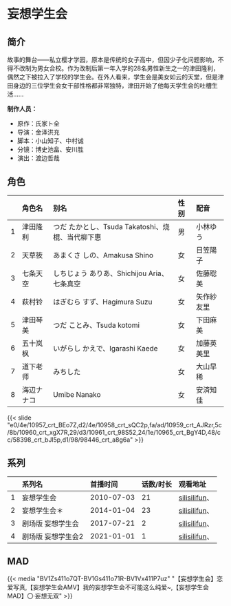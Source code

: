 # 妄想学生会


## 简介

故事的舞台——私立樱才学园，原本是传统的女子高中，但因少子化问题影响，不得不改制为男女合校。作为改制后第一年入学的28名男性新生之一的津田隆利，偶然之下被拉入了学校的学生会。在外人看来，学生会是美女如云的天堂，但是津田身边的三位学生会女干部性格都非常独特，津田开始了他每天学生会的吐槽生活……

**制作人员：**
- 原作：氏家ト全
- 导演：金泽洪充
- 脚本：小山知子、中村诚
- 分镜：博史池畠、安川胜
- 演出：渡边哲哉

## 角色

|     |   角色名   |   别名  | 性别 |  配音  |
|:--- |:------  |:----      |:---  |:--   |
| 1 | 津田隆利 | つだ たかとし、Tsuda Takatoshi、烧棍、当代柳下惠 | 男 | 小林ゆう |
| 2 | 天草筱 | あまくさ しの、Amakusa Shino | 女 | 日笠陽子 |
| 3 | 七条天空 | しちじょう ありあ、Shichijou Aria、七条真空 | 女 | 佐藤聡美 |
| 4 | 萩村铃 | はぎむら すず、Hagimura Suzu | 女 | 矢作紗友里 |
| 5 | 津田琴美 | つだ ことみ、Tsuda kotomi | 女 | 下田麻美 |
| 6 | 五十岚枫 | いがらし かえで、Igarashi Kaede | 女 | 加藤英美里 |
| 7 | 道下老师 | みちした | 女 | 大山早稀 |
| 8 | 海辺ナナコ | Umibe Nanako | 女 | 安済知佳 |

{{< slide "e0/4e/10957_crt_BEo7Z,d2/4e/10958_crt_sQC2p,fa/ad/10959_crt_AJRzr,5c/8b/10960_crt_xgX7R,29/d3/10961_crt_98S52,24/1e/10965_crt_BgY4D,48/cc/58398_crt_bJl5p,d1/98/98446_crt_a8g6a" >}}

## 系列

|     | 系列名        | 首播时间       | 话数/时长 | 观看地址                                                                    |
|:----|:-----------|:-----------|:------|:------------------------------------------------------------------------|
| 1   | 妄想学生会      | 2010-07-03 | 21    | [silisilifun](https://www.silisilifun.com/vodsearch/?wd=妄想学生会)、                          |
| 2   | 妄想学生会＊     | 2014-01-04 | 23    | [silisilifun](https://www.silisilifun.com/vodsearch/?wd=妄想学生会)、                          |
| 3   | 剧场版 妄想学生会  | 2017-07-21 | 2     | [silisilifun](https://www.silisilifun.com/vodsearch/?wd=妄想学生会)、                         |
| 4   | 剧场版 妄想学生会2 | 2021-01-01 | 1     | [silisilifun](https://www.silisilifun.com/vodsearch/?wd=妄想学生会)、 |

## MAD

{{< media  "BV1Zs411o7QT-BV1Gs411o71R-BV1Vx411P7uz"
"【妄想学生会】恋爱写真,【妄想学生会AMV】我的妄想学生会不可能这么纯爱~,【妄想学生会MAD】〇·妄想无双"  >}}
